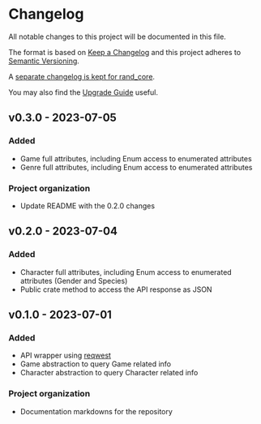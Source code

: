 # Changelog
All notable changes to this project will be documented in this file.

The format is based on [Keep a Changelog](http://keepachangelog.com/en/1.0.0/)
and this project adheres to [Semantic Versioning](https://semver.org/spec/v2.0.0.html).

A [separate changelog is kept for rand_core](rand_core/CHANGELOG.md).

You may also find the [Upgrade Guide](https://rust-random.github.io/book/update.html) useful.

## v0.3.0 - 2023-07-05
### Added
- Game full attributes, including Enum access to enumerated attributes
- Genre full attributes, including Enum access to enumerated attributes
### Project organization
- Update README with the 0.2.0 changes

## v0.2.0 - 2023-07-04
### Added
- Character full attributes, including Enum access to enumerated attributes (Gender and Species)
- Public crate method to access the API response as JSON

## v0.1.0 - 2023-07-01
### Added
- API wrapper using [reqwest](https://docs.rs/reqwest/latest/reqwest/)
- Game abstraction to query Game related info
- Character abstraction to query Character related info
### Project organization
- Documentation markdowns for the repository
